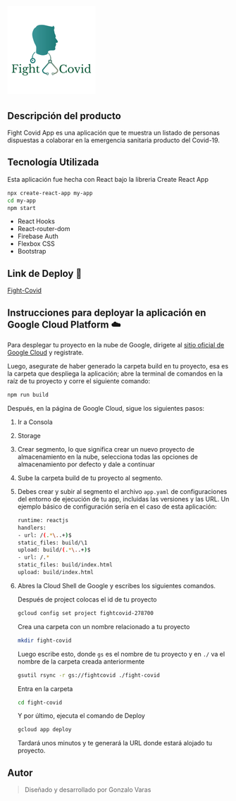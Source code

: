 # ![logo](./src/assets/img/logo.png)
## Descripción del producto
Fight Covid App es una aplicación que te muestra un listado de personas dispuestas a colaborar en la emergencia sanitaria producto del Covid-19.

## Tecnología Utilizada

Esta aplicación fue hecha con React bajo la libreria Create React App

```sh
npx create-react-app my-app
cd my-app
npm start
```
- React Hooks
- React-router-dom
- Firebase Auth
- Flexbox CSS
- Bootstrap

## Link de Deploy 🚀

[Fight-Covid](https://fightcovid-278700.df.r.appspot.com/)

## Instrucciones para deployar la aplicación en Google Cloud Platform ☁️

Para desplegar tu proyecto en la nube de Google, dirigete al [sitio oficial de Google Cloud](https://cloud.google.com/) y registrate.

Luego, asegurate de haber generado la carpeta build en tu proyecto, esa es la carpeta que despliega la aplicación; abre la terminal de comandos en la raíz de tu proyecto y corre el siguiente comando:

```sh
npm run build
```

Después, en la página de Google Cloud, sigue los siguientes pasos:

 1. Ir a Consola

 2. Storage

 3. Crear segmento, lo que significa crear un nuevo proyecto de almacenamiento en la nube, selecciona todas las opciones de almacenamiento por defecto y dale a continuar

 4. Sube la carpeta build de tu proyecto al segmento.

 5. Debes crear y subir al segmento el archivo `app.yaml` de configuraciones del entorno de ejecución de tu app, incluidas las versiones y las URL. Un ejemplo básico de configuración sería en el caso de esta aplicación:

    ```sh
    runtime: reactjs
    handlers:
    - url: /(.*\..+)$
    static_files: build/\1
    upload: build/(.*\..+)$
    - url: /.*
    static_files: build/index.html
    upload: build/index.html
    ```

6. Abres la Cloud Shell de Google y escribes los siguientes comandos.

    Después de project colocas el id de tu proyecto

    ```sh
    gcloud config set project fightcovid-278700
    ```
    Crea una carpeta con un nombre relacionado a tu proyecto
    ```sh
    mkdir fight-covid
    ```
    Luego escribe esto, donde `gs` es el nombre de tu proyecto y en `./` va el nombre de la carpeta creada anteriormente
    ```sh
    gsutil rsync -r gs://fightcovid ./fight-covid
    ```

    Entra en la carpeta
    ```sh
    cd fight-covid
    ```

    Y por último, ejecuta el comando de Deploy
    ```sh
    gcloud app deploy
    ```

    Tardará unos minutos y te generará la URL donde estará alojado tu proyecto.

## Autor
> Diseñado y desarrollado por Gonzalo Varas



